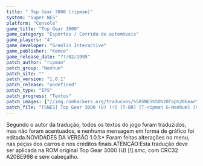 ```yaml
---
title: " Top Gear 3000 (ripman)"
system: "Super NES"
platform: "Console"
game_title: "Top Gear 3000"
game_category: "Esportes / Corrida de automóveis"
game_players: "4"
game_developer: "Gremlin Interactive"
game_publisher: "Kemco"
game_release_date: "??/02/1995"
patch_author: "ripman"
patch_group: "Nenhum"
patch_site: ""
patch_version: "1.0.1"
patch_release: "undefined"
patch_type: "IPS"
patch_progress: "Textos"
patch_images: ["//img.romhackers.org/traducoes/%5BSNES%5D%20Top%20Gear%203000%20-%20ripman%20-%201.png","//img.romhackers.org/traducoes/%5BSNES%5D%20Top%20Gear%203000%20-%20ripman%20-%202.png","//img.romhackers.org/traducoes/%5BSNES%5D%20Top%20Gear%203000%20-%20ripman%20-%203.png"]
patch_file: "[SNES] Top Gear 3000 (U) [!] [T-BR] [T-ripman G-Nenhum] [V-1.0.1 A-2018].7z"
---
```

Segundo o autor da tradução, todos os textos do jogo foram traduzidos, mas não foram acentuados, e nenhuma mensagem em forma de gráfico foi editada.NOVIDADES DA VERSÃO 1.0.1:* Foram feitas alterações no menu, nas peças dos carros e nos créditos finais.ATENÇÃO:Esta tradução deve ser aplicada na ROM original Top Gear 3000 (U) [!].smc, com CRC32 A20BE998 e sem cabeçalho.